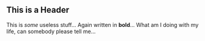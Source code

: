 ## This is a Header

This is *some* useless stuff... Again written in **bold**... 
What am I doing with my life, can somebody please tell me... 